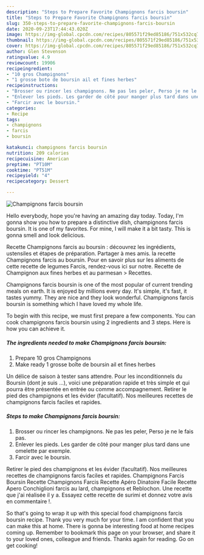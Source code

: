 ```yaml
---
description: "Steps to Prepare Favorite Champignons farcis boursin"
title: "Steps to Prepare Favorite Champignons farcis boursin"
slug: 350-steps-to-prepare-favorite-champignons-farcis-boursin
date: 2020-09-23T17:44:43.020Z
image: https://img-global.cpcdn.com/recipes/805571f29ed85186/751x532cq70/champignons-farcis-boursin-photo-principale-de-la-recette.jpg
thumbnail: https://img-global.cpcdn.com/recipes/805571f29ed85186/751x532cq70/champignons-farcis-boursin-photo-principale-de-la-recette.jpg
cover: https://img-global.cpcdn.com/recipes/805571f29ed85186/751x532cq70/champignons-farcis-boursin-photo-principale-de-la-recette.jpg
author: Glen Stevenson
ratingvalue: 4.9
reviewcount: 19906
recipeingredient:
- "10 gros Champignons"
- "1 grosse bote de boursin ail et fines herbes"
recipeinstructions:
- "Brosser ou rincer les champignons. Ne pas les peler, Perso je ne le fais pas."
- "Enlever les pieds. Les garder de côté pour manger plus tard dans une omelette par exemple."
- "Farcir avec le boursin."
categories:
- Recipe
tags:
- champignons
- farcis
- boursin

katakunci: champignons farcis boursin 
nutrition: 209 calories
recipecuisine: American
preptime: "PT10M"
cooktime: "PT51M"
recipeyield: "4"
recipecategory: Dessert

---
```



![Champignons farcis boursin](https://img-global.cpcdn.com/recipes/805571f29ed85186/751x532cq70/champignons-farcis-boursin-photo-principale-de-la-recette.jpg)

Hello everybody, hope you're having an amazing day today. Today, I'm gonna show you how to prepare a distinctive dish, champignons farcis boursin. It is one of my favorites. For mine, I will make it a bit tasty. This is gonna smell and look delicious.

Recette Champignons farcis au boursin : découvrez les ingrédients, ustensiles et étapes de préparation. Partager à mes amis. la recette Champignons farcis au boursin. Pour en savoir plus sur les aliments de cette recette de legumes Farcis, rendez-vous ici sur notre. Recette de Champignon aux fines herbes et au parmesan &gt; Recettes.

Champignons farcis boursin is one of the most popular of current trending meals on earth. It is enjoyed by millions every day. It's simple, it's fast, it tastes yummy. They are nice and they look wonderful. Champignons farcis boursin is something which I have loved my whole life.


To begin with this recipe, we must first prepare a few components. You can cook champignons farcis boursin using 2 ingredients and 3 steps. Here is how you can achieve it.

<!--inarticleads1-->

##### The ingredients needed to make Champignons farcis boursin:

1. Prepare 10 gros Champignons
1. Make ready 1 grosse boîte de boursin ail et fines herbes


Un délice de saison à tester sans attendre. Pour les inconditionnels du Boursin (dont je suis …), voici une préparation rapide et très simple et qui pourra être présentée en entrée ou comme accompagnement. Retirer le pied des champignons et les évider (facultatif). Nos meilleures recettes de champignons farcis faciles et rapides. 

<!--inarticleads2-->

##### Steps to make Champignons farcis boursin:

1. Brosser ou rincer les champignons. Ne pas les peler, Perso je ne le fais pas.
1. Enlever les pieds. Les garder de côté pour manger plus tard dans une omelette par exemple.
1. Farcir avec le boursin.


Retirer le pied des champignons et les évider (facultatif). Nos meilleures recettes de champignons farcis faciles et rapides. Champignons Farcis Boursin Recette Champignons Farcis Recette Apéro Dinatoire Facile Recette Apero Conchiglioni farcis au lard, champignons et Reblochon. Une recette que j&#39;ai réalisée il y a. Essayez cette recette de surimi et donnez votre avis en commentaire !. 

So that's going to wrap it up with this special food champignons farcis boursin recipe. Thank you very much for your time. I am confident that you can make this at home. There is gonna be interesting food at home recipes coming up. Remember to bookmark this page on your browser, and share it to your loved ones, colleague and friends. Thanks again for reading. Go on get cooking!
